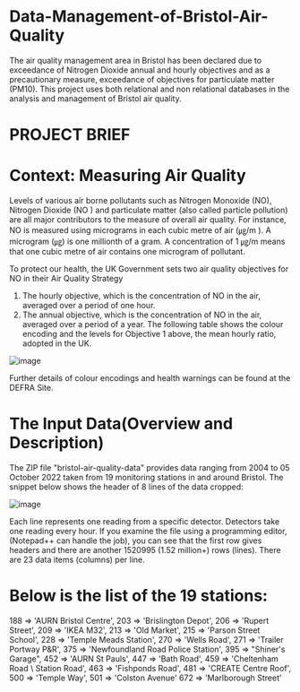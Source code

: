 # Data-Management-of-Bristol-Air-Quality
The air quality management area in Bristol has been declared due to exceedance of Nitrogen Dioxide annual and hourly objectives and as a precautionary measure, exceedance of objectives for particulate matter (PM10).
This project uses both relational and non relational databases in the analysis and management of Bristol air quality.


# PROJECT BRIEF
# Context: Measuring Air Quality

Levels of various air borne pollutants such as Nitrogen Monoxide (NO), Nitrogen Dioxide (NO ) and particulate matter (also called particle pollution) are all major contributors to the measure of overall air quality.
For instance, NO is measured using micrograms in each cubic metre of air (㎍/m ). A microgram (㎍) is one millionth of a gram. A concentration of 1 ㎍/m means that one cubic metre of air contains one microgram of pollutant.

To protect our health, the UK Government sets two air quality objectives for NO in their Air Quality Strategy
1. The hourly objective, which is the concentration of NO in the air, averaged over a period of one hour.
2. The annual objective, which is the concentration of NO in the air, averaged over a period of a year.
The following table shows the colour encoding and the levels for Objective 1 above, the mean hourly ratio,
adopted in the UK.

![image](https://github.com/PillarBox-hub/Data-Management-of-Bristol-Air-Quality/assets/110098621/5e3ac520-0f8b-4d1d-9ae9-b08fd17e64f8)

Further details of colour encodings and health warnings can be found at the DEFRA Site.


# The Input Data(Overview and Description)

The ZIP file "bristol-air-quality-data"  provides data ranging from 2004 to 05 October 2022 taken from 19 monitoring stations in
and around Bristol.
The snippet below shows the header of 8 lines of the data cropped:

![image](https://github.com/PillarBox-hub/Data-Management-of-Bristol-Air-Quality/assets/110098621/01b6541d-d7c9-4957-b5e2-96ca1b381167)


Each line represents one reading from a specific detector. Detectors take one reading every hour. If you examine the file using a programming editor, (Notepad++ can handle the job), you can see that the first row gives headers and there are another 1520995 (1.52 million+) rows (lines). There are 23 data items (columns) per line.


# Below is the list of the 19 stations: 

188 => 'AURN Bristol Centre',
203 => 'Brislington Depot',
206 => 'Rupert Street',
209 => 'IKEA M32',
213 => 'Old Market',
215 => 'Parson Street School',
228 => 'Temple Meads Station',
270 => 'Wells Road',
271 => 'Trailer Portway P&R',
375 => 'Newfoundland Road Police Station',
395 => "Shiner's Garage",
452 => 'AURN St Pauls',
447 => 'Bath Road',
459 => 'Cheltenham Road \ Station Road',
463 => 'Fishponds Road',
481 => 'CREATE Centre Roof',
500 => 'Temple Way',
501 => 'Colston Avenue'
672 => 'Marlborough Street'

